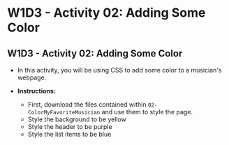 # W1D3 - Activity 02: Adding Some Color

## W1D3 - Activity 02: Adding Some Color

* In this activity, you will be using CSS to add some color to a musician's webpage.

* **Instructions:**

  * First, download the files contained within `02-ColorMyFavoriteMusician` and use them to style the page.
  * Style the background to be yellow
  * Style the header to be purple
  * Style the list items to be blue